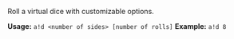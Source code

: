 Roll a virtual dice with customizable options.

**Usage:** `a!d <number of sides> [number of rolls]`
**Example:** `a!d 8`
